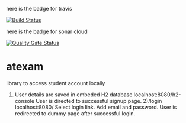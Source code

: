 
here is the badge for travis

  


[![Build Status](https://travis-ci.org/javid141moazan/atexam.svg?branch=main)](https://travis-ci.org/javid141moazan/atexam)


here is the badge for sonar cloud

[![Quality Gate Status](https://sonarcloud.io/api/project_badges/measure?project=atexam&metric=alert_status)](https://sonarcloud.io/dashboard?id=atexam)



# atexam

library
to access student account locally

1) User details are saved in embeded H2 database localhost:8080/h2-console User is directed to successful signup page. 
2)/login localhost:8080/ Select login link. Add email and password. User is redirected to dummy page after successful login. 


